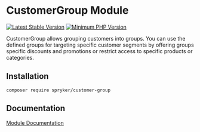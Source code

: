 # CustomerGroup Module
[![Latest Stable Version](https://poser.pugx.org/spryker/customer-group/v/stable.svg)](https://packagist.org/packages/spryker/customer-group)
[![Minimum PHP Version](https://img.shields.io/badge/php-%3E%3D%207.4-8892BF.svg)](https://php.net/)

CustomerGroup allows grouping customers into groups. You can use the defined groups for targeting specific customer segments by offering groups specific discounts and promotions or restrict access to specific products or categories.

## Installation

```
composer require spryker/customer-group
```

## Documentation

[Module Documentation](https://academy.spryker.com/developing_with_spryker/module_guide/customer_management/customer/customer.html)
